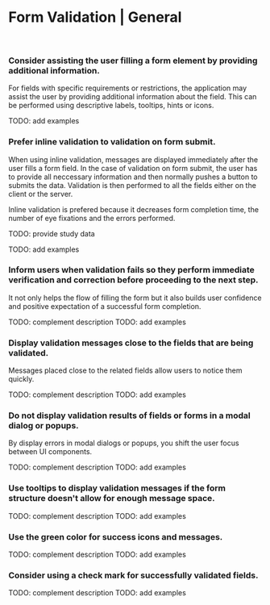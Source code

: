 # Form Validation | General

<br>


### Consider assisting the user filling a form element by providing additional information.

For fields with specific requirements or restrictions, the application may assist the user by providing additional information about the field. This can be performed using descriptive
labels, tooltips, hints or icons.

TODO: add examples
<br>


### Prefer inline validation to validation on form submit.

When using inline validation, messages are displayed immediately after the user fills a form field. In the case of validation on form submit, the user has to provide all neccessary
information and then normally pushes a button to submits the data. Validation is then performed to all the fields either on the client or the server.

Inline validation is prefered because it decreases form completion time, the number of eye fixations and the errors performed.

TODO: provide study data

TODO: add examples
<br>


### Inform users when validation fails so they perform immediate verification and correction before proceeding to the next step.

It not only helps the flow of filling the form but it also builds user confidence and positive expectation of a successful form completion.

TODO: complement description
TODO: add examples
<br>


### Display validation messages close to the fields that are being validated.

Messages placed close to the related fields allow users to notice them quickly.

TODO: complement description
TODO: add examples
<br>


### Do not display validation results of fields or forms in a modal dialog or popups.

By display errors in modal dialogs or popups, you shift the user focus between UI components.

TODO: complement description
TODO: add examples
<br>


### Use tooltips to display validation messages if the form structure doesn't allow for enough message space.

TODO: complement description
TODO: add examples
<br>


### Use the green color for success icons and messages.

TODO: complement description
TODO: add examples
<br>


### Consider using a check mark for successfully validated fields.

TODO: complement description
TODO: add examples
<br>



